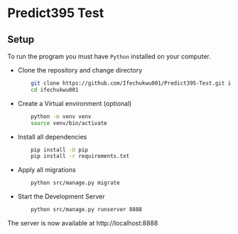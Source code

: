 # Predict395 Test

## Setup
To run the program you must have `Python` installed on your computer.
- Clone the repository and change directory
    ```bash
        git clone https://github.com/Ifechukwu001/Predict395-Test.git ifechukwu001
        cd ifechukwu001
    ```

- Create a Virtual environment (optional)
    ```bash
        python -m venv venv
        source venv/bin/activate
    ```

- Install all dependencies
    ```bash
        pip install -U pip
        pip install -r requirements.txt
    ```

- Apply all migrations
    ```bash
        python src/manage.py migrate
    ```

- Start the Development Server
    ```bash
        python src/manage.py runserver 8888
    ```

The server is now available at http://localhost:8888
    